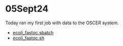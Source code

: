 # 05Sept24

Today ran my first job with data to the OSCER system. 

 * [ecoli_fastqc.sbatch]()
 * [ecoli_fastqc.sh]()